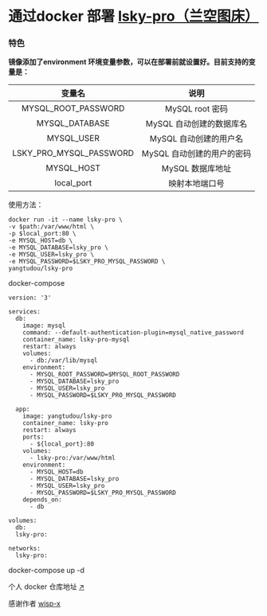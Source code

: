 # 通过docker 部署 [lsky-pro（兰空图床）](https://www.lsky.pro) 

### 特色
**镜像添加了environment 环境变量参数，可以在部署前就设置好。目前支持的变量是：**

| 变量名 | 说明 |
| :---: | :---: |
| MYSQL_ROOT_PASSWORD | MySQL root 密码 |
| MYSQL_DATABASE | MySQL 自动创建的数据库名 |
| MYSQL_USER | MySQL 自动创建的用户名 |
| LSKY_PRO_MYSQL_PASSWORD | MySQL 自动创建的用户的密码 |
| MYSQL_HOST | MySQL 数据库地址 |
| local_port | 映射本地端口号 |

使用方法：
```
docker run -it --name lsky-pro \
-v $path:/var/www/html \
-p $local_port:80 \
-e MYSQL_HOST=db \
-e MYSQL_DATABASE=lsky_pro \
-e MYSQL_USER=lsky_pro \
-e MYSQL_PASSWORD=$LSKY_PRO_MYSQL_PASSWORD \
yangtudou/lsky-pro
```
docker-compose
```
version: '3'

services:
  db:
    image: mysql
    command: --default-authentication-plugin=mysql_native_password
    container_name: lsky-pro-mysql
    restart: always
    volumes:
      - db:/var/lib/mysql
    environment:
      - MYSQL_ROOT_PASSWORD=$MYSQL_ROOT_PASSWORD
      - MYSQL_DATABASE=lsky_pro
      - MYSQL_USER=lsky_pro
      - MYSQL_PASSWORD=$LSKY_PRO_MYSQL_PASSWORD

  app:
    image: yangtudou/lsky-pro
    container_name: lsky-pro
    restart: always
    ports:
      - ${local_port}:80
    volumes:
      - lsky-pro:/var/www/html
    environment:
      - MYSQL_HOST=db
      - MYSQL_DATABASE=lsky_pro
      - MYSQL_USER=lsky_pro
      - MYSQL_PASSWORD=$LSKY_PRO_MYSQL_PASSWORD
    depends_on:
      - db

volumes:
  db:
  lsky-pro:
  
networks:
  lsky-pro:
```
docker-compose up -d


个人 docker 仓库地址 [↗️](https://hub.docker.com/r/yangtudou/lsky-pro)

感谢作者
[wisp-x](https://github.com/wisp-x)

